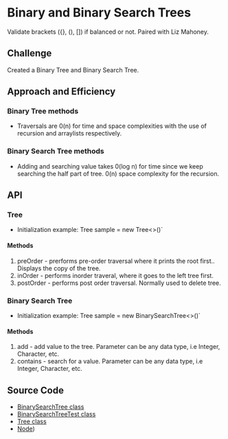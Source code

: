 # Binary and Binary Search Trees
Validate brackets ({}, (), []) if balanced or not. Paired with Liz Mahoney.

## Challenge
Created a Binary Tree and Binary Search Tree.
## Approach and Efficiency
### Binary Tree methods
* Traversals are 0(n) for time and space complexities with the use of recursion and arraylists respectively. 
### Binary Search Tree methods
* Adding and searching value takes 0(log n) for time since we keep searching the half part of tree. 0(n) space complexity for the recursion. 
## API
### Tree
* Initialization example: Tree<Integer> sample = new Tree<>()` 
#### Methods
1. preOrder - prerforms pre-order traversal where it prints the root first.. Displays the copy of the tree. 
2. inOrder - performs inorder traveral, where it goes to the left tree first.
3. postOrder - performs post order traversal. Normally used to delete tree.

### Binary Search Tree
* Initialization example: Tree<Integer> sample = new BinarySearchTree<>()` 
#### Methods
1. add - add value to the tree. Parameter can be any data type, i.e Integer, Character, etc.
2. contains - search for a value. Parameter can be any data type, i.e Integer, Character, etc.


## Source Code
* [BinarySearchTree class](./src/main/java/tree/BinarySearchTree.java)
* [BinarySearchTreeTest class](./src/main/test/java/tree/BinarySearchTreeTest.java)
* [Tree class](./src/main/java/tree/Tree.java)
* [Node](./src/main/java/tree/Node.java))

